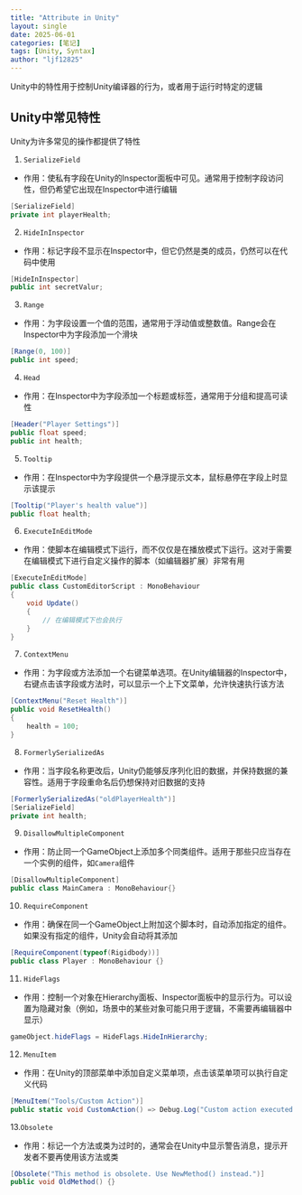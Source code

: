```yaml
---
title: "Attribute in Unity"
layout: single
date: 2025-06-01
categories: [笔记]
tags: [Unity, Syntax]
author: "ljf12825"
---
```

Unity中的特性用于控制Unity编译器的行为，或者用于运行时特定的逻辑

## Unity中常见特性
Unity为许多常见的操作都提供了特性

1. `SerializeField`

- 作用：使私有字段在Unity的Inspector面板中可见。通常用于控制字段访问性，但仍希望它出现在Inspector中进行编辑

```cs
[SerializeField]
private int playerHealth;
```

2. `HideInInspector`

- 作用：标记字段不显示在Inspector中，但它仍然是类的成员，仍然可以在代码中使用

```cs
[HideInInspector]
public int secretValur;
```

3. `Range`

- 作用：为字段设置一个值的范围，通常用于浮动值或整数值。Range会在Inspector中为字段添加一个滑块

```cs
[Range(0, 100)]
public int speed;
```

4. `Head`

- 作用：在Inspector中为字段添加一个标题或标签，通常用于分组和提高可读性

```cs
[Header("Player Settings")]
public float speed;
public int health;
```

5. `Tooltip`

- 作用：在Inspector中为字段提供一个悬浮提示文本，鼠标悬停在字段上时显示该提示

```cs
[Tooltip("Player's health value")]
public float health;
```

6. `ExecuteInEditMode`

- 作用：使脚本在编辑模式下运行，而不仅仅是在播放模式下运行。这对于需要在编辑模式下进行自定义操作的脚本（如编辑器扩展）非常有用

```cs
[ExecuteInEditMode]
public class CustomEditorScript : MonoBehaviour
{
    void Update()
    {
        // 在编辑模式下也会执行
    }
}
```

7. `ContextMenu`

- 作用：为字段或方法添加一个右键菜单选项。在Unity编辑器的Inspector中，右键点击该字段或方法时，可以显示一个上下文菜单，允许快速执行该方法

```cs
[ContextMenu("Reset Health")]
public void ResetHealth()
{
    health = 100;
}
```
8. `FormerlySerializedAs`

- 作用：当字段名称更改后，Unity仍能够反序列化旧的数据，并保持数据的兼容性。适用于字段重命名后仍想保持对旧数据的支持

```cs
[FormerlySerializedAs("oldPlayerHealth")]
[SerializeField]
private int health;
```

9. `DisallowMultipleComponent`

- 作用：防止同一个GameObject上添加多个同类组件。适用于那些只应当存在一个实例的组件，如`Camera`组件

```cs
[DisallowMultipleComponent]
public class MainCamera : MonoBehaviour{}
```

10. `RequireComponent`

- 作用：确保在同一个GameObject上附加这个脚本时，自动添加指定的组件。如果没有指定的组件，Unity会自动将其添加

```cs
[RequireComponent(typeof(Rigidbody))]
public class Player : MonoBehaviour {}
```

11. `HideFlags`

- 作用：控制一个对象在Hierarchy面板、Inspector面板中的显示行为。可以设置为隐藏对象（例如，场景中的某些对象可能只用于逻辑，不需要再编辑器中显示）

```cs
gameObject.hideFlags = HideFlags.HideInHierarchy;
```

12. `MenuItem`

- 作用：在Unity的顶部菜单中添加自定义菜单项，点击该菜单项可以执行自定义代码

```cs
[MenuItem("Tools/Custom Action")]
public static void CustomAction() => Debug.Log("Custom action executed!");
```

13.`Obsolete`

- 作用：标记一个方法或类为过时的，通常会在Unity中显示警告消息，提示开发者不要再使用该方法或类

```cs
[Obsolete("This method is obsolete. Use NewMethod() instead.")]
public void OldMethod() {}
```


